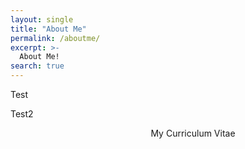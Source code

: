 ```yaml
---
layout: single
title: "About Me"
permalink: /aboutme/
excerpt: >-
  About Me!
search: true
---
```


Test

<object data="../assets/KyleBryenton_CV_2023-06-03.pdf" width="1000" height="1000" type='application/pdf'></object>

Test2

<figure style="width:100%" class="align-center">
  <object data="{{ site.url }}{{ site.baseurl }}/assets/KyleBryenton_CV_2023-06-03.pdf" width="1000" height="1000" type='application/pdf'></object>
  <figcaption style="text-align: center"> My Curriculum Vitae</figcaption>
</figure>

